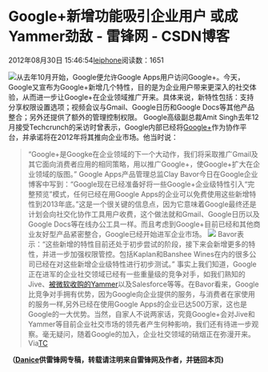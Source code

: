 
# Google+新增功能吸引企业用户 或成Yammer劲敌 - 雷锋网 - CSDN博客


2012年08月30日 15:46:54[leiphone](https://me.csdn.net/leiphone)阅读数：1651


![](http://www.leiphone.com/wp-content/uploads/2012/08/Google-plus5.jpg)从去年10月开始，Google便允许Google
 Apps用户访问Google+。今天，Google又宣布为Google+新增几个特性，目的是为企业用户带来更深入的社交体验，从而进一步让Google+在企业领域推广开来。具体来说，新特性包括：支持分享权限设置选项；视频会议与Gmail、Google日历和Google Docs等其他产品整合；另外还提供了额外的管理控制权限。
Google高级副总裁Amit Singh去年12月接受Techcrunch的采访时曾表示，Google内部已经将[Google+](http://www.leiphone.com/tag/google+)作为协作平台，并承诺将在2012年将其推向企业市场。他当时说：
> “Google+是Googke在企业领域的下一个大动作，我们将采取推广Gmail及其它面向消费者应用的相同策略，用以推广Google+，使Google+扩大在企业领域的版图。”
Google Apps产品管理总监Clay Bavor今日在Google企业博客中写到：“Google现在已经准备好将一些Google+企业级特性引入“完整预览”模式，任何已经在用Google Apps的企业可以免费使用这些新增特性到2013年底。”这是一个很关键的信息点，因为它意味着Google最终还是计划会向社交化协作工具用户收费，这个做法就和Gmail、Google日历以及Google Docs等在线办公工具一样。而且考虑到Google+目前已经和其他商业友好型产品紧密整合，Google已经开始进军企业市场。
![](http://www.leiphone.com/wp-content/uploads/2012/08/postrestriction.jpg)
Bavor表示：“这些新增的特性目前还处于初步尝试的阶段，接下来会新增更多的特性，并进一步加强权限管控。包括Kaplan和Banshee Wines在内的很多公司已经在对这些新增企业级特性进行初步测试。”
事实上我们知道，Google正在进军的企业社交领域已经有一些重量级的竞争对手，如我们熟知的Jive、[被微软收购的Yammer](http://www.leiphone.com/0720-mc-yammer.html)以及Salesforce等等。在Bavor看来，Google比竞争对手拥有优势，因为Google向企业提供的服务，与消费者在家使用的服务一样,另外已经在使用Google
 Apps的企业已达500万家，这也是Google的一大优势。当然，自家人不说两家话，究竟Google+会对Jive和Yammer等目前企业社交市场的领先者产生何种影响，我们还有待进一步观察。毫无疑问，随着Google的加入，企业社交领域的硝烟正在弥漫开来。
Via[TC](http://techcrunch.com/2012/08/29/google-enters-the-social-enterprise-with-public-debut-of-google-for-businesses-free-through-2013/)

**（****[Danice](http://www.leiphone.com/author/danice)****供****雷锋网****专稿，转载请注明来自雷锋网及作者，并链回本页)**

